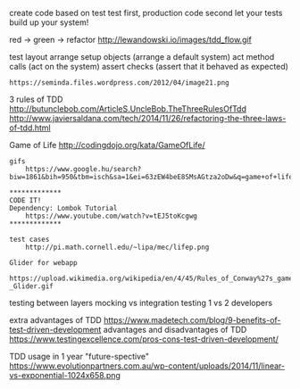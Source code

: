create code based on test
    test first, production code second
    let your tests build up your system!

red -> green -> refactor
    http://lewandowski.io/images/tdd_flow.gif

test layout
    arrange
        setup objects (arrange a default system)
    act
        method calls (act on the system)
    assert
        checks (assert that it behaved as expected)
    
    https://seminda.files.wordpress.com/2012/04/image21.png

3 rules of TDD
    http://butunclebob.com/ArticleS.UncleBob.TheThreeRulesOfTdd
    http://www.javiersaldana.com/tech/2014/11/26/refactoring-the-three-laws-of-tdd.html

Game of Life
    http://codingdojo.org/kata/GameOfLife/

    gifs
        https://www.google.hu/search?biw=1861&bih=950&tbm=isch&sa=1&ei=63zEW4beE8SMsAGtza2oDw&q=game+of+life+conway+gif&oq=game+of+life+conway+gif&gs_l=img.3..0i19k1.16517.17079.0.17231.4.4.0.0.0.0.346.646.2j1j0j1.4.0....0...1c.1.64.img..0.4.642...0i30i19k1j0i8i30i19k1.0.RdQ_Il10bvQ#imgrc=xQxd6JFqZaJtLM:

    *************
    CODE IT!
    Dependency: Lombok Tutorial
        https://www.youtube.com/watch?v=tEJ5toKcgwg
    *************

    test cases
        http://pi.math.cornell.edu/~lipa/mec/lifep.png

    Glider for webapp
        https://upload.wikimedia.org/wikipedia/en/4/45/Rules_of_Conway%27s_game_of_life_-_Glider.gif

testing between layers
    mocking vs integration testing
	1 vs 2 developers

extra advantages of TDD
    https://www.madetech.com/blog/9-benefits-of-test-driven-development
advantages and disadvantages of TDD
    https://www.testingexcellence.com/pros-cons-test-driven-development/

TDD usage in 1 year "future-spective"
    https://www.evolutionpartners.com.au/wp-content/uploads/2014/11/linear-vs-exponential-1024x658.png